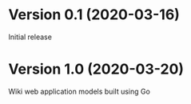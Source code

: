 # Version 0.1 (2020-03-16)

Initial release

# Version 1.0 (2020-03-20)

Wiki web application models built using Go
